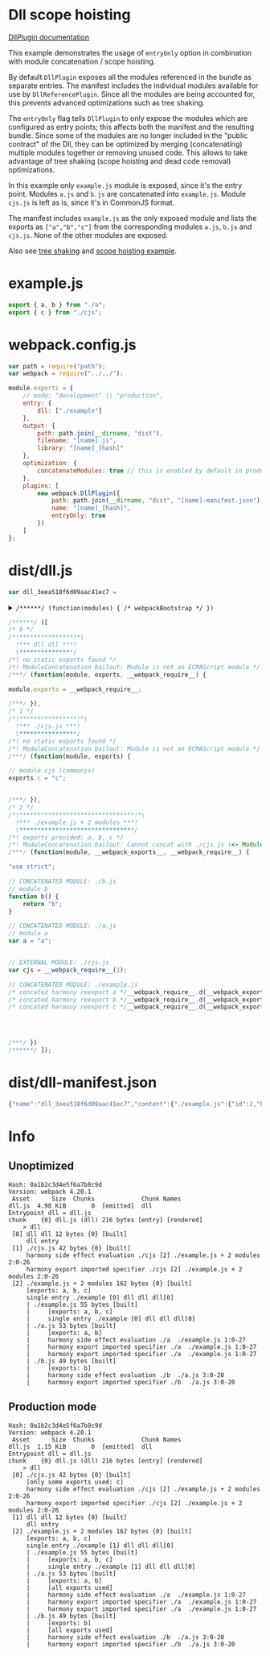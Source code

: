 # Dll scope hoisting

[DllPlugin documentation](https://webpack.js.org/plugins/dll-plugin)

This example demonstrates the usage of `entryOnly` option in combination with module concatenation / scope hoisting.

By default `DllPlugin` exposes all the modules referenced in the bundle as separate entries.
The manifest includes the individual modules available for use by `DllReferencePlugin`.
Since all the modules are being accounted for, this prevents advanced optimizations such as tree shaking.

The `entryOnly` flag tells `DllPlugin` to only expose the modules which are configured as entry points;
this affects both the manifest and the resulting bundle.
Since some of the modules are no longer included in the "public contract" of the Dll,
they can be optimized by merging (concatenating) multiple modules together or removing unused code.
This allows to take advantage of tree shaking (scope hoisting and dead code removal) optimizations.

In this example only `example.js` module is exposed, since it's the entry point.
Modules `a.js` and `b.js` are concatenated into `example.js`.
Module `cjs.js` is left as is, since it's in CommonJS format.

The manifest includes `example.js` as the only exposed module and lists the exports as `["a","b","c"]`
from the corresponding modules `a.js`, `b.js` and `cjs.js`. None of the other modules are exposed.

Also see [tree shaking](https://github.com/webpack/webpack/tree/master/examples/harmony-unused)
and [scope hoisting example](https://github.com/webpack/webpack/tree/master/examples/scope-hoisting).


# example.js

``` javascript
export { a, b } from "./a";
export { c } from "./cjs";
```

# webpack.config.js

``` javascript
var path = require("path");
var webpack = require("../../");

module.exports = {
	// mode: "development" || "production",
	entry: {
		dll: ["./example"]
	},
	output: {
		path: path.join(__dirname, "dist"),
		filename: "[name].js",
		library: "[name]_[hash]"
	},
	optimization: {
		concatenateModules: true // this is enabled by default in production mode
	},
	plugins: [
		new webpack.DllPlugin({
			path: path.join(__dirname, "dist", "[name]-manifest.json"),
			name: "[name]_[hash]",
			entryOnly: true
		})
	]
};
```

# dist/dll.js

``` javascript
var dll_3eea518f6d09aac41ec7 =
```
<details><summary><code>/******/ (function(modules) { /* webpackBootstrap */ })</code></summary>

``` js
/******/ (function(modules) { // webpackBootstrap
/******/ 	// The module cache
/******/ 	var installedModules = {};
/******/
/******/ 	// The require function
/******/ 	function __webpack_require__(moduleId) {
/******/
/******/ 		// Check if module is in cache
/******/ 		if(installedModules[moduleId]) {
/******/ 			return installedModules[moduleId].exports;
/******/ 		}
/******/ 		// Create a new module (and put it into the cache)
/******/ 		var module = installedModules[moduleId] = {
/******/ 			i: moduleId,
/******/ 			l: false,
/******/ 			exports: {}
/******/ 		};
/******/
/******/ 		// Execute the module function
/******/ 		modules[moduleId].call(module.exports, module, module.exports, __webpack_require__);
/******/
/******/ 		// Flag the module as loaded
/******/ 		module.l = true;
/******/
/******/ 		// Return the exports of the module
/******/ 		return module.exports;
/******/ 	}
/******/
/******/
/******/ 	// expose the modules object (__webpack_modules__)
/******/ 	__webpack_require__.m = modules;
/******/
/******/ 	// expose the module cache
/******/ 	__webpack_require__.c = installedModules;
/******/
/******/ 	// define getter function for harmony exports
/******/ 	__webpack_require__.d = function(exports, name, getter) {
/******/ 		if(!__webpack_require__.o(exports, name)) {
/******/ 			Object.defineProperty(exports, name, { enumerable: true, get: getter });
/******/ 		}
/******/ 	};
/******/
/******/ 	// define __esModule on exports
/******/ 	__webpack_require__.r = function(exports) {
/******/ 		if(typeof Symbol !== 'undefined' && Symbol.toStringTag) {
/******/ 			Object.defineProperty(exports, Symbol.toStringTag, { value: 'Module' });
/******/ 		}
/******/ 		Object.defineProperty(exports, '__esModule', { value: true });
/******/ 	};
/******/
/******/ 	// create a fake namespace object
/******/ 	// mode & 1: value is a module id, require it
/******/ 	// mode & 2: merge all properties of value into the ns
/******/ 	// mode & 4: return value when already ns object
/******/ 	// mode & 8|1: behave like require
/******/ 	__webpack_require__.t = function(value, mode) {
/******/ 		if(mode & 1) value = __webpack_require__(value);
/******/ 		if(mode & 8) return value;
/******/ 		if((mode & 4) && typeof value === 'object' && value && value.__esModule) return value;
/******/ 		var ns = Object.create(null);
/******/ 		__webpack_require__.r(ns);
/******/ 		Object.defineProperty(ns, 'default', { enumerable: true, value: value });
/******/ 		if(mode & 2 && typeof value != 'string') for(var key in value) __webpack_require__.d(ns, key, function(key) { return value[key]; }.bind(null, key));
/******/ 		return ns;
/******/ 	};
/******/
/******/ 	// getDefaultExport function for compatibility with non-harmony modules
/******/ 	__webpack_require__.n = function(module) {
/******/ 		var getter = module && module.__esModule ?
/******/ 			function getDefault() { return module['default']; } :
/******/ 			function getModuleExports() { return module; };
/******/ 		__webpack_require__.d(getter, 'a', getter);
/******/ 		return getter;
/******/ 	};
/******/
/******/ 	// Object.prototype.hasOwnProperty.call
/******/ 	__webpack_require__.o = function(object, property) { return Object.prototype.hasOwnProperty.call(object, property); };
/******/
/******/ 	// __webpack_public_path__
/******/ 	__webpack_require__.p = "dist/";
/******/
/******/
/******/ 	// Load entry module and return exports
/******/ 	return __webpack_require__(__webpack_require__.s = 0);
/******/ })
/************************************************************************/
```

</details>

``` js
/******/ ([
/* 0 */
/*!***************!*\
  !*** dll dll ***!
  \***************/
/*! no static exports found */
/*! ModuleConcatenation bailout: Module is not an ECMAScript module */
/***/ (function(module, exports, __webpack_require__) {

module.exports = __webpack_require__;

/***/ }),
/* 1 */
/*!****************!*\
  !*** ./cjs.js ***!
  \****************/
/*! no static exports found */
/*! ModuleConcatenation bailout: Module is not an ECMAScript module */
/***/ (function(module, exports) {

// module cjs (commonjs)
exports.c = "c";


/***/ }),
/* 2 */
/*!********************************!*\
  !*** ./example.js + 2 modules ***!
  \********************************/
/*! exports provided: a, b, c */
/*! ModuleConcatenation bailout: Cannot concat with ./cjs.js (<- Module is not an ECMAScript module) */
/***/ (function(module, __webpack_exports__, __webpack_require__) {

"use strict";

// CONCATENATED MODULE: ./b.js
// module b
function b() {
	return "b";
}

// CONCATENATED MODULE: ./a.js
// module a
var a = "a";


// EXTERNAL MODULE: ./cjs.js
var cjs = __webpack_require__(1);

// CONCATENATED MODULE: ./example.js
/* concated harmony reexport a */__webpack_require__.d(__webpack_exports__, "a", function() { return a; });
/* concated harmony reexport b */__webpack_require__.d(__webpack_exports__, "b", function() { return b; });
/* concated harmony reexport c */__webpack_require__.d(__webpack_exports__, "c", function() { return cjs["c"]; });




/***/ })
/******/ ]);
```

# dist/dll-manifest.json

``` javascript
{"name":"dll_3eea518f6d09aac41ec7","content":{"./example.js":{"id":2,"buildMeta":{"exportsType":"namespace","providedExports":["a","b","c"]}}}}
```

# Info

## Unoptimized

```
Hash: 0a1b2c3d4e5f6a7b8c9d
Version: webpack 4.20.1
 Asset      Size  Chunks             Chunk Names
dll.js  4.98 KiB       0  [emitted]  dll
Entrypoint dll = dll.js
chunk    {0} dll.js (dll) 216 bytes [entry] [rendered]
    > dll
 [0] dll dll 12 bytes {0} [built]
     dll entry 
 [1] ./cjs.js 42 bytes {0} [built]
     harmony side effect evaluation ./cjs [2] ./example.js + 2 modules 2:0-26
     harmony export imported specifier ./cjs [2] ./example.js + 2 modules 2:0-26
 [2] ./example.js + 2 modules 162 bytes {0} [built]
     [exports: a, b, c]
     single entry ./example [0] dll dll dll[0]
     | ./example.js 55 bytes [built]
     |     [exports: a, b, c]
     |     single entry ./example [0] dll dll dll[0]
     | ./a.js 53 bytes [built]
     |     [exports: a, b]
     |     harmony side effect evaluation ./a  ./example.js 1:0-27
     |     harmony export imported specifier ./a  ./example.js 1:0-27
     |     harmony export imported specifier ./a  ./example.js 1:0-27
     | ./b.js 49 bytes [built]
     |     [exports: b]
     |     harmony side effect evaluation ./b  ./a.js 3:0-20
     |     harmony export imported specifier ./b  ./a.js 3:0-20
```

## Production mode

```
Hash: 0a1b2c3d4e5f6a7b8c9d
Version: webpack 4.20.1
 Asset      Size  Chunks             Chunk Names
dll.js  1.15 KiB       0  [emitted]  dll
Entrypoint dll = dll.js
chunk    {0} dll.js (dll) 216 bytes [entry] [rendered]
    > dll
 [0] ./cjs.js 42 bytes {0} [built]
     [only some exports used: c]
     harmony side effect evaluation ./cjs [2] ./example.js + 2 modules 2:0-26
     harmony export imported specifier ./cjs [2] ./example.js + 2 modules 2:0-26
 [1] dll dll 12 bytes {0} [built]
     dll entry 
 [2] ./example.js + 2 modules 162 bytes {0} [built]
     [exports: a, b, c]
     single entry ./example [1] dll dll dll[0]
     | ./example.js 55 bytes [built]
     |     [exports: a, b, c]
     |     single entry ./example [1] dll dll dll[0]
     | ./a.js 53 bytes [built]
     |     [exports: a, b]
     |     [all exports used]
     |     harmony side effect evaluation ./a  ./example.js 1:0-27
     |     harmony export imported specifier ./a  ./example.js 1:0-27
     |     harmony export imported specifier ./a  ./example.js 1:0-27
     | ./b.js 49 bytes [built]
     |     [exports: b]
     |     [all exports used]
     |     harmony side effect evaluation ./b  ./a.js 3:0-20
     |     harmony export imported specifier ./b  ./a.js 3:0-20
```
